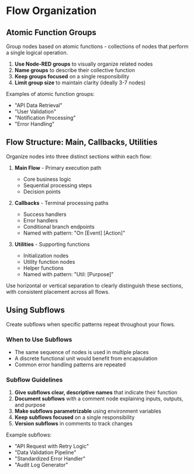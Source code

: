 # Flow Organization

## Atomic Function Groups

Group nodes based on atomic functions - collections of nodes that perform a single logical operation.

1. **Use Node-RED groups** to visually organize related nodes
2. **Name groups** to describe their collective function
3. **Keep groups focused** on a single responsibility
4. **Limit group size** to maintain clarity (ideally 3-7 nodes)

Examples of atomic function groups:
- "API Data Retrieval"
- "User Validation"
- "Notification Processing"
- "Error Handling"

## Flow Structure: Main, Callbacks, Utilities

Organize nodes into three distinct sections within each flow:

1. **Main Flow** - Primary execution path
   - Core business logic
   - Sequential processing steps
   - Decision points

2. **Callbacks** - Terminal processing paths
   - Success handlers
   - Error handlers
   - Conditional branch endpoints
   - Named with pattern: "On [Event] [Action]"

3. **Utilities** - Supporting functions
   - Initialization nodes
   - Utility function nodes
   - Helper functions
   - Named with pattern: "Util: [Purpose]"

Use horizontal or vertical separation to clearly distinguish these sections, with consistent placement across all flows.

## Using Subflows

Create subflows when specific patterns repeat throughout your flows.

### When to Use Subflows

- The same sequence of nodes is used in multiple places
- A discrete functional unit would benefit from encapsulation
- Common error handling patterns are repeated

### Subflow Guidelines

1. **Give subflows clear, descriptive names** that indicate their function
2. **Document subflows** with a comment node explaining inputs, outputs, and purpose
3. **Make subflows parametrizable** using environment variables
4. **Keep subflows focused** on a single responsibility
5. **Version subflows** in comments to track changes

Example subflows:
- "API Request with Retry Logic"
- "Data Validation Pipeline"
- "Standardized Error Handler"
- "Audit Log Generator"

